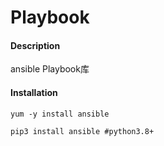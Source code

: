 # Playbook

#### Description

ansible Playbook库

#### Installation

```shell
yum -y install ansible

pip3 install ansible #python3.8+
```
